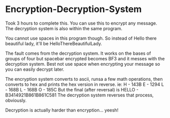# Encryption-Decryption-System
Took 3 hours to complete this. 
You can use this to encrypt any message. 
The decryption system is also within the same program.

You cannot use spaces in this program though.
So instead of Hello there beautiful lady, it'll be HelloThereBeautifulLady.

The fault comes from the decryption system.
It works on the bases of groups of four but spacebar encrypted becomes BF3 and it messes with the decryption system.
Best not use space when encrypting your message so you can easily decrypt later.

The encryption system converts to ascii, runsa a few math operations, then converts to hex and prints the hex version in reverse.
ie: 
H - 143B
E - 1294
L - 168B
L - 168B
O - 185C
But the final (after reversal) is HELLO - B3414921B861B861C581
The decryption system reverses that process, obviously.

Decryption is actually harder than encryption... yeesh!
